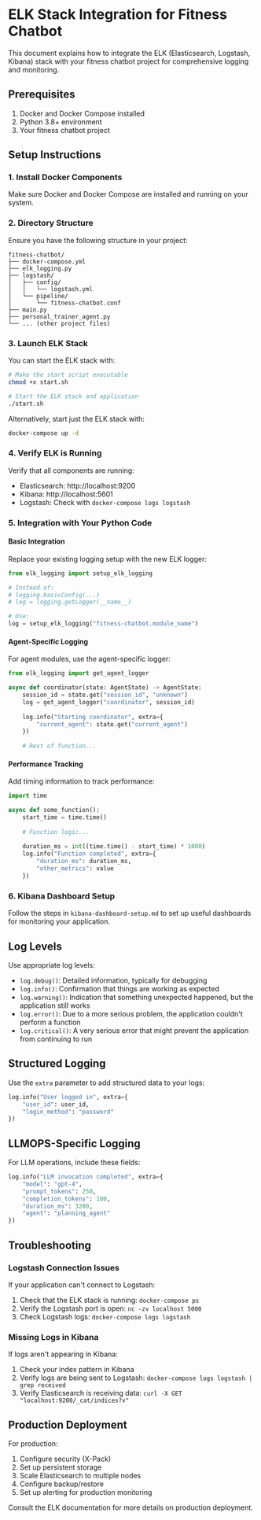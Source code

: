 # ELK Stack Integration for Fitness Chatbot

This document explains how to integrate the ELK (Elasticsearch, Logstash, Kibana) stack with your fitness chatbot project for comprehensive logging and monitoring.

## Prerequisites

1. Docker and Docker Compose installed
2. Python 3.8+ environment
3. Your fitness chatbot project

## Setup Instructions

### 1. Install Docker Components

Make sure Docker and Docker Compose are installed and running on your system.

### 2. Directory Structure

Ensure you have the following structure in your project:

```
fitness-chatbot/
├── docker-compose.yml
├── elk_logging.py
├── logstash/
│   ├── config/
│   │   └── logstash.yml
│   └── pipeline/
│       └── fitness-chatbot.conf
├── main.py
├── personal_trainer_agent.py
└── ... (other project files)
```

### 3. Launch ELK Stack

You can start the ELK stack with:

```bash
# Make the start script executable
chmod +x start.sh

# Start the ELK stack and application
./start.sh
```

Alternatively, start just the ELK stack with:

```bash
docker-compose up -d
```

### 4. Verify ELK is Running

Verify that all components are running:

- Elasticsearch: http://localhost:9200
- Kibana: http://localhost:5601
- Logstash: Check with `docker-compose logs logstash`

### 5. Integration with Your Python Code

#### Basic Integration

Replace your existing logging setup with the new ELK logger:

```python
from elk_logging import setup_elk_logging

# Instead of:
# logging.basicConfig(...)
# log = logging.getLogger(__name__)

# Use:
log = setup_elk_logging("fitness-chatbot.module_name")
```

#### Agent-Specific Logging

For agent modules, use the agent-specific logger:

```python
from elk_logging import get_agent_logger

async def coordinator(state: AgentState) -> AgentState:
    session_id = state.get("session_id", "unknown")
    log = get_agent_logger("coordinator", session_id)
    
    log.info("Starting coordinator", extra={
        "current_agent": state.get("current_agent")
    })
    
    # Rest of function...
```

#### Performance Tracking

Add timing information to track performance:

```python
import time

async def some_function():
    start_time = time.time()
    
    # Function logic...
    
    duration_ms = int((time.time() - start_time) * 1000)
    log.info("Function completed", extra={
        "duration_ms": duration_ms,
        "other_metrics": value
    })
```

### 6. Kibana Dashboard Setup

Follow the steps in `kibana-dashboard-setup.md` to set up useful dashboards for monitoring your application.

## Log Levels

Use appropriate log levels:

- `log.debug()`: Detailed information, typically for debugging
- `log.info()`: Confirmation that things are working as expected
- `log.warning()`: Indication that something unexpected happened, but the application still works
- `log.error()`: Due to a more serious problem, the application couldn't perform a function
- `log.critical()`: A very serious error that might prevent the application from continuing to run

## Structured Logging

Use the `extra` parameter to add structured data to your logs:

```python
log.info("User logged in", extra={
    "user_id": user_id,
    "login_method": "password"
})
```

## LLMOPS-Specific Logging

For LLM operations, include these fields:

```python
log.info("LLM invocation completed", extra={
    "model": "gpt-4",
    "prompt_tokens": 250,
    "completion_tokens": 100,
    "duration_ms": 3200,
    "agent": "planning_agent"
})
```

## Troubleshooting

### Logstash Connection Issues

If your application can't connect to Logstash:

1. Check that the ELK stack is running: `docker-compose ps`
2. Verify the Logstash port is open: `nc -zv localhost 5000`
3. Check Logstash logs: `docker-compose logs logstash`

### Missing Logs in Kibana

If logs aren't appearing in Kibana:

1. Check your index pattern in Kibana
2. Verify logs are being sent to Logstash: `docker-compose logs logstash | grep received`
3. Verify Elasticsearch is receiving data: `curl -X GET "localhost:9200/_cat/indices?v"`

## Production Deployment

For production:

1. Configure security (X-Pack)
2. Set up persistent storage
3. Scale Elasticsearch to multiple nodes
4. Configure backup/restore
5. Set up alerting for production monitoring

Consult the ELK documentation for more details on production deployment.
